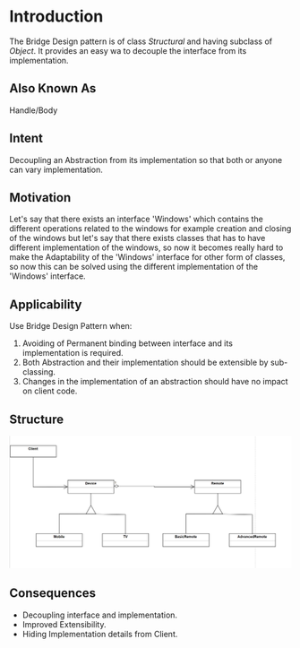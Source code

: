 # Introduction
The Bridge Design pattern is of class *Structural* and having subclass of *Object*. It provides an easy wa to decouple the interface from its implementation.

## Also Known As
Handle/Body

## Intent
Decoupling an Abstraction from its implementation so that both or anyone can vary implementation.

## Motivation
Let's say that there exists an interface 'Windows' which contains the different operations related to the windows for example creation and closing of the windows but let's say that there exists classes that has to have different implementation of the windows, so now it becomes really hard to make the Adaptability of the 'Windows' interface for other form of classes, so now this can be solved using the different implementation of the 'Windows' interface.

## Applicability
Use Bridge Design Pattern when:
1. Avoiding of Permanent binding between interface and its implementation is required.
2. Both Abstraction and their implementation should be extensible by sub-classing.
3. Changes in the implementation of an abstraction should have no impact on client code.

## Structure
![BridgeDesignPattern](./Bridge%20Design%20Pattern.png)

## Consequences
* Decoupling interface and implementation.
* Improved Extensibility.
* Hiding Implementation details from Client.